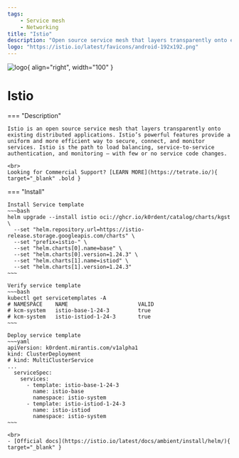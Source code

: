```yaml
---
tags:
    - Service mesh 
    - Networking
title: "Istio"
description: "Open source service mesh that layers transparently onto existing distributed applications."
logo: "https://istio.io/latest/favicons/android-192x192.png"
---
```

![logo](https://istio.io/latest/favicons/android-192x192.png){ align="right", width="100" }
# Istio

=== "Description"

    Istio is an open source service mesh that layers transparently onto existing distributed applications. Istio’s powerful features provide a uniform and more efficient way to secure, connect, and monitor services. Istio is the path to load balancing, service-to-service authentication, and monitoring – with few or no service code changes.

    <br>
    Looking for Commercial Support? [LEARN MORE](https://tetrate.io/){ target="_blank" .bold }

=== "Install"

    Install Service template
    ~~~bash
    helm upgrade --install istio oci://ghcr.io/k0rdent/catalog/charts/kgst \
      --set "helm.repository.url=https://istio-release.storage.googleapis.com/charts" \
      --set "prefix=istio-" \
      --set "helm.charts[0].name=base" \
      --set "helm.charts[0].version=1.24.3" \
      --set "helm.charts[1].name=istiod" \
      --set "helm.charts[1].version=1.24.3"
    ~~~

    Verify service template
    ~~~bash
    kubectl get servicetemplates -A
    # NAMESPACE    NAME                      VALID
    # kcm-system   istio-base-1-24-3         true
    # kcm-system   istio-istiod-1-24-3       true
    ~~~

    Deploy service template
    ~~~yaml
    apiVersion: k0rdent.mirantis.com/v1alpha1
    kind: ClusterDeployment
    # kind: MultiClusterService
    ...
      serviceSpec:
        services:
          - template: istio-base-1-24-3
            name: istio-base
            namespace: istio-system
          - template: istio-istiod-1-24-3
            name: istio-istiod
            namespace: istio-system
    ~~~

    <br>
    - [Official docs](https://istio.io/latest/docs/ambient/install/helm/){ target="_blank" }